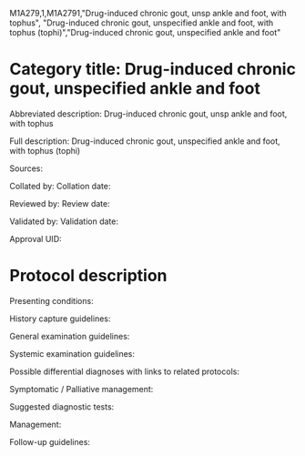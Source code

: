 M1A279,1,M1A2791,"Drug-induced chronic gout, unsp ankle and foot, with tophus", "Drug-induced chronic gout, unspecified ankle and foot, with tophus (tophi)","Drug-induced chronic gout, unspecified ankle and foot"
# Category title: Drug-induced chronic gout, unspecified ankle and foot

Abbreviated description: Drug-induced chronic gout, unsp ankle and foot, with tophus

Full description: Drug-induced chronic gout, unspecified ankle and foot, with tophus (tophi)

Sources:

Collated by:
Collation date:

Reviewed by:
Review date:

Validated by:
Validation date:

Approval UID:

# Protocol description

Presenting conditions:

History capture guidelines:

General examination guidelines:

Systemic examination guidelines:

Possible differential diagnoses with links to related protocols:

Symptomatic / Palliative management:

Suggested diagnostic tests:

Management:

Follow-up guidelines:
